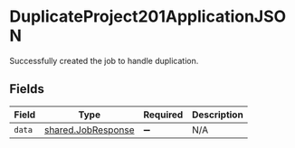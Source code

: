 # DuplicateProject201ApplicationJSON

Successfully created the job to handle duplication.


## Fields

| Field                                                    | Type                                                     | Required                                                 | Description                                              |
| -------------------------------------------------------- | -------------------------------------------------------- | -------------------------------------------------------- | -------------------------------------------------------- |
| `data`                                                   | [shared.JobResponse](../../models/shared/jobresponse.md) | :heavy_minus_sign:                                       | N/A                                                      |